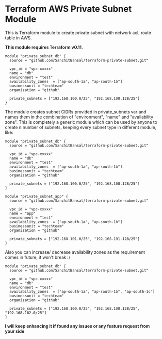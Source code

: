 # Terraform AWS Private Subnet Module

This is Terraform module to create private subnet with network acl, route table in AWS.

**This module requires Terraform v0.11.**

```hcl
module "private_subnet_db" {
  source = "github.com/SanchitBansal/terraform-private-subnet.git"

  vpc_id = "vpc-xxxxx"
  name = "db"
  environment = "test"
  availability_zones  = ["ap-south-1a", "ap-south-1b"]
  businessunit = "techteam"
  organization = "github"

  private_subnets = ["192.168.100.0/25", "192.168.100.128/25"]
}
```

The module creates subnet CIDRs provided in private_subnets var and names them in the combination of "environment", "name" and "availability zone". This is completely a generic module which can be used by anyone to create n number of subnets, keeping every subnet type in different module, like:

```hcl
module "private_subnet_db" {
  source = "github.com/SanchitBansal/terraform-private-subnet.git"
  
  vpc_id = "vpc-xxxxx"
  name = "db"
  environment = "test"
  availability_zones  = ["ap-south-1a", "ap-south-1b"]
  businessunit = "techteam"
  organization = "github"

  private_subnets = ["192.168.100.0/25", "192.168.100.128/25"]
}

module "private_subnet_app" {
  source = "github.com/SanchitBansal/terraform-private-subnet.git"
  
  vpc_id = "vpc-xxxxx"
  name = "app"
  environment = "test"
  availability_zones  = ["ap-south-1a", "ap-south-1b"]
  businessunit = "techteam"
  organization = "github"

  private_subnets = ["192.168.101.0/25", "192.168.101.128/25"]
}
```

Also you can increase/ decrease availability zones as the requirement comes in future, it won't break :)

```hcl
module "private_subnet_db" {
  source = "github.com/SanchitBansal/terraform-private-subnet.git"
  
  vpc_id = "vpc-xxxxx"
  name = "db"
  environment = "test"
  availability_zones  = ["ap-south-1a", "ap-south-1b", "ap-south-1c"]
  businessunit = "techteam"
  organization = "github"

  private_subnets = ["192.168.100.0/25", "192.168.100.128/25", "192.168.102.0/25"]	
}
```

**I will keep enhancing it if found any issues or any feature request from your side**
